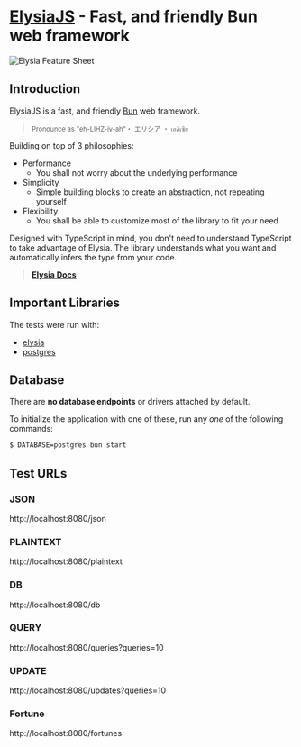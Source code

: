 # [ElysiaJS](https://elysiajs.com/) - Fast, and friendly Bun web framework

<img src="https://elysiajs.com/assets/feature-sheet.webp" alt="Elysia Feature Sheet" style="max-width: 100%;margin: 0 auto;">

## Introduction
ElysiaJS is a fast, and friendly [Bun](https://bun.sh) web framework.

> <small>Pronounce as "eh-LIHZ-iy-ah"・ エリシア ・ เอลิเซีย</small>

Building on top of 3 philosophies:
- Performance
    - You shall not worry about the underlying performance
- Simplicity
    - Simple building blocks to create an abstraction, not repeating yourself
- Flexibility
    - You shall be able to customize most of the library to fit your need

Designed with TypeScript in mind, you don't need to understand TypeScript to take advantage of Elysia. The library understands what you want and automatically infers the type from your code.

> [__Elysia Docs__](https://elysiajs.com/introduction.html)

## Important Libraries

The tests were run with:

- [elysia](https://github.com/elysiajs/elysia)
- [postgres](https://github.com/porsager/postgres)

## Database
There are **no database endpoints** or drivers attached by default.

To initialize the application with one of these, run any _one_ of the following commands:

```sh
$ DATABASE=postgres bun start
```

## Test URLs
### JSON

http://localhost:8080/json

### PLAINTEXT

http://localhost:8080/plaintext

### DB

http://localhost:8080/db

### QUERY

http://localhost:8080/queries?queries=10

### UPDATE

http://localhost:8080/updates?queries=10

### Fortune

http://localhost:8080/fortunes

